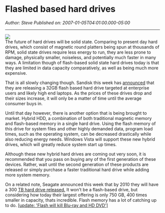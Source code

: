 # Flashed based hard drives

*Author: Steve*
*Published on: 2007-01-05T04:01:00.000-05:00*

---

[![](SSD%2520case%2520less%2520with%2520cover%25207.jpg)](http://bp2.blogger.com/_kfv2ADnjgQg/RZ4ZemC8EhI/AAAAAAAAAGg/tHMHdiEi9RI/s1600-h/SSD%2520case%2520less%2520with%2520cover%252072.jpg)  
The future of hard drives will be solid state. Comparing to present day hard drives, which consist of magnetic round platters being spun at thousands of RPM, solid state drives require less energy to run, they are less prone to damage, physically smaller, noiseless, and potentially much faster in many ways. A limitation though of flash-based solid state hard drives today is that they are limited in data capacity comparatively, as well as being much more expensive.  
  
That is all slowly changing though. Sandisk this week has [announced](http://www.sandisk.com/Oem/Default.aspx?CatID=1478) that they are releasing a 32GB flash based hard drive targeted at enterprise users and likely high end laptops. As the prices of these drives drop and their sizes increase, it will only be a matter of time until the average consumer buys in.  
  
Until that day however, there is another option that is being brought to market. Hybrid HDD, a combination of both traditional magnetic memory and flash-based memory in a single hard drive. Using the flash memory of this drive for system files and other highly demanded data, program load times, such as the operating system, can be decreased drastically while also reducing energy needs. Windows Vista will support these new hybrid drives, which will greatly reduce system start up times.  
  
Although these new hybrid hard drives are coming out very soon, it is recommended that you pass on buying any of the first generation of these devices. Rather, wait until the second generation of these products are released or simply purchase a faster traditional hard drive while adding more system memory.  
  
  
On a related note, Seagate announced this week that by 2010 they will have a 300 [TB hard drive released.](http://www.itwire.com.au/content/view/8350/52/) It won't be a flash-based drive, but considering how today their largest offering is only 750 GB, 400 times smaller in capacity, thats incredible. Flash memory has a lot of catching up to do. [[update: 'Flash will kill Blu-ray and HD DVD']](http://www.theinquirer.net/default.aspx?article=36930)